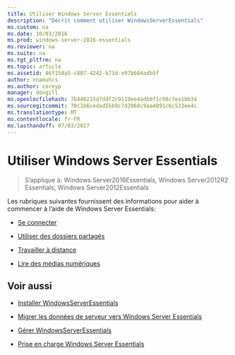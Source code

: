 ```yaml
---
title: Utiliser Windows Server Essentials
description: "Décrit comment utiliser WindowsServerEssentials"
ms.custom: na
ms.date: 10/03/2016
ms.prod: windows-server-2016-essentials
ms.reviewer: na
ms.suite: na
ms.tgt_pltfrm: na
ms.topic: article
ms.assetid: 86f158a5-c807-4242-b73d-e97b604adb5f
author: nnamuhcs
ms.author: coreyp
manager: dongill
ms.openlocfilehash: 7b440215d7ddf2c9119ee4adb8f1c98c7ea1bb34
ms.sourcegitcommit: 70c1b6cedad55b9c7d2068c9aa4891c6c533ee4c
ms.translationtype: MT
ms.contentlocale: fr-FR
ms.lasthandoff: 07/03/2017
---
```

# <a name="use-windows-server-essentials"></a>Utiliser Windows Server Essentials

>S’applique à: Windows Server2016Essentials, Windows Server2012R2 Essentials, Windows Server2012Essentials

Les rubriques suivantes fournissent des informations pour aider à commencer à l’aide de Windows Server Essentials:  
  
-   [Se connecter](Get-Connected-in-Windows-Server-Essentials.md)  
  
-   [Utiliser des dossiers partagés](Use-Shared-Folders-in-Windows-Server-Essentials.md)  
  
-   [Travailler à distance](Work-Remotely-in-Windows-Server-Essentials.md)  
  
-   [Lire des médias numériques](Play-Digital-Media-in-Windows-Server-Essentials.md)  
  
## <a name="see-also"></a>Voir aussi  
  
-   [Installer WindowsServerEssentials](../install/Install-Windows-Server-Essentials.md)  
  
-   [Migrer les données de serveur vers Windows Server Essentials](../migrate/Migrate-Server-Data-to-Windows-Server-Essentials.md)  
  
-   [Gérer WindowsServerEssentials](../manage/Manage-Windows-Server-Essentials.md)  
  
-   [Prise en charge Windows Server Essentials](../support/Support-Windows-Server-Essentials.md)